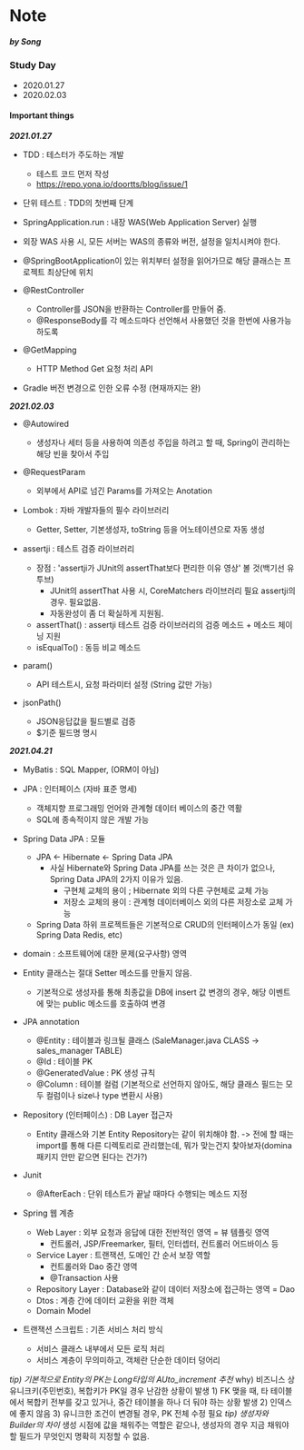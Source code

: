 Note
=============
##### by Song

### Study Day
- 2020.01.27
- 2020.02.03

#### Important things
***2021.01.27***
  - TDD : 테스터가 주도하는 개발
    - 테스트 코드 먼저 작성
    - https://repo.yona.io/doortts/blog/issue/1
  - 단위 테스트 : TDD의 첫번째 단계

  - SpringApplication.run : 내장 WAS(Web Application Server) 실행
  - 외장 WAS 사용 시, 모든 서버는 WAS의 종류와 버전, 설정을 일치시켜야 한다.

  - @SpringBootApplication이 있는 위치부터 설정을 읽어가므로 해당 클래스는 프로젝트 최상단에 위치
  - @RestController
    - Controller를 JSON을 반환하는 Controller를 만들어 줌.
    - @ResponseBody를 각 메소드마다 선언해서 사용했던 것을 한번에 사용가능하도록
  - @GetMapping
    - HTTP Method Get 요청 처리 API

  - Gradle 버전 변경으로 인한 오류 수정 (현재까지는 완)

***2021.02.03***
  - @Autowired
    - 생성자나 세터 등을 사용하여 의존성 주입을 하려고 할 때, Spring이 관리하는 해당 빈을 찾아서 주입
  - @RequestParam
    - 외부에서 API로 넘긴 Params를 가져오는 Anotation

  - Lombok : 자바 개발자들의 필수 라이브러리
    - Getter, Setter, 기본생성자, toString 등을 어노테이션으로 자동 생성

  - assertji : 테스트 검증 라이브러리
    - 장점 : 'assertji가 JUnit의 assertThat보다 편리한 이유 영상' 볼 것(백기선 유투브)
      - JUnit의 assertThat 사용 시, CoreMatchers 라이브러리 필요
        assertji의 경우. 필요없음.
      - 자동완성이 좀 더 확실하게 지원됨.
    - assertThat() : assertji 테스트 검증 라이브러리의 검증 메소드 + 메소드 체이닝 지원
    - isEqualTo() : 동등 비교 메소드

  - param()
    - API 테스트시, 요청 파라미터 설정 (String 값만 가능)
  - jsonPath()
    - JSON응답값을 필드별로 검증
    - $기준 필드명 명시

***2021.04.21***
  - MyBatis : SQL Mapper, (ORM이 아님)
  - JPA : 인터페이스 (자바 표준 명세)
    - 객체지향 프로그래밍 언어와 관계형 데이터 베이스의 중간 역활
    - SQL에 종속적이지 않은 개발 가능
  - Spring Data JPA : 모듈
    - JPA <- Hibernate <- Spring Data JPA
      - 사실 Hibernate와 Spring Data JPA를 쓰는 것은 큰 차이가 없으나, Spring Data JPA의 2가지 이유가 있음.
        - 구현체 교체의 용이 ; Hibernate 외의 다른 구현체로 교체 가능
        - 저장소 교체의 용이 : 관계형 데이터베이스 외의 다른 저장소로 교체 가능
    * Spring Data 하위 프로젝트들은 기본적으로 CRUD의 인터페이스가 동일 (ex) Spring Data Redis, etc)

  - domain : 소프트웨어에 대한 문제(요구사항) 영역
  - Entity 클래스는 절대 Setter 메소드를 만들지 않음.
    - 기본적으로 생성자를 통해 최종값을 DB에 insert
      값 변경의 경우, 해당 이벤트에 맞는 public 메소드를 호출하여 변경
  - JPA annotation
    - @Entity : 테이블과 링크될 클래스 (SaleManager.java CLASS -> sales_manager TABLE)
    - @Id : 테이블 PK
    - @GeneratedValue : PK 생성 규칙
    - @Column : 테이블 컬럼 (기본적으로 선언하지 않아도, 해당 클래스 필드는 모두 컬럼이나 size나 type 변환시 사용)
  - Repository (인터페이스) : DB Layer 접근자
    - Entity 클래스와 기본 Entity Repository는 같이 위치해야 함. 
      -> 전에 할 때는 import를 통해 다른 디렉토리로 관리했는데, 뭐가 맞는건지 찾아보자(domina 패키지 안만 같으면 된다는 건가?)

  - Junit
    - @AfterEach : 단위 테스트가 끝날 때마다 수행되는 메소드 지정
  
  - Spring 웹 계층
    - Web Layer : 외부 요청과 응답에 대한 전반적인 영역 = 뷰 템플릿 영역
      - 컨트롤러, JSP/Freemarker, 필터, 인터셉터, 컨트롤러 어드바이스 등
    - Service Layer : 트랜잭션, 도메인 간 순서 보장 역할
      - 컨트롤러와 Dao 중간 영역
      - @Transaction 사용
    - Repository Layer : Database와 같이 데이터 저장소에 접근하는 영역 = Dao
    - Dtos : 계층 간에 데이터 교환을 위한 객체
    - Domain Model

  - 트랜잭션 스크립트 : 기존 서비스 처리 방식
    - 서비스 클래스 내부에서 모든 로직 처리
    - 서비스 계층이 무의미하고, 객체란 단순한 데이터 덩어리

  *tip) 기본적으로 Entity의 PK는 Long타입의 AUto_increment 추천*
    why) 비즈니스 상 유니크키(주민번호), 복합키가 PK일 경우 난감한 상황이 발생
      1) FK 맺을 때, 타 테이블에서 복합키 전부를 갖고 있거나, 중간 테이블을 하나 더 둬야 하는 상황 발생
      2) 인덱스에 좋지 않음
      3) 유니크한 조건이 변경될 경우, PK 전체 수정 필요
  *tip) 생성자와 Builder의 차이*
    생성 시점에 값을 채워주는 역할은 같으나, 생성자의 경우 지금 채워야할 필드가 무엇인지 명확히 지정할 수 없음.